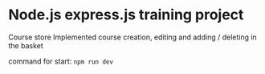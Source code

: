 # Node.js express.js training project
Сourse store
Implemented course creation, editing and adding / deleting in the basket

command for start: `npm run dev`
